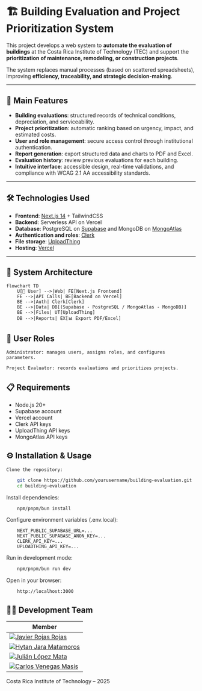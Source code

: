 # 🏗️ Building Evaluation and Project Prioritization System

This project develops a web system to **automate the evaluation of buildings** at the Costa Rica Institute of Technology (TEC) and support the **prioritization of maintenance, remodeling, or construction projects**.  

The system replaces manual processes (based on scattered spreadsheets), improving **efficiency, traceability, and strategic decision-making**.

---

## 🚀 Main Features

- **Building evaluations**: structured records of technical conditions, depreciation, and serviceability.  
- **Project prioritization**: automatic ranking based on urgency, impact, and estimated costs.  
- **User and role management**: secure access control through institutional authentication.  
- **Report generation**: export structured data and charts to PDF and Excel.  
- **Evaluation history**: review previous evaluations for each building.  
- **Intuitive interface**: accessible design, real-time validations, and compliance with WCAG 2.1 AA accessibility standards.  

---

## 🛠️ Technologies Used

- **Frontend**: [Next.js 14](https://nextjs.org/) + TailwindCSS  
- **Backend**: Serverless API on Vercel  
- **Database**: PostgreSQL on [Supabase](https://supabase.com/)  and MongoDB on [MongoAtlas](https://www.mongodb.com/products/platform)
- **Authentication and roles**: [Clerk](https://clerk.com/)  
- **File storage**: [UploadThing](https://uploadthing.com/)  
- **Hosting**: [Vercel](https://vercel.com/)  

---

## 📐 System Architecture

```mermaid
flowchart TD
    U[👤 User] -->|Web| FE[Next.js Frontend]
    FE -->|API Calls| BE[Backend on Vercel]
    BE -->|Auth| Clerk[Clerk]
    BE -->|Data| DB[(Supabase - PostgreSQL / MongoAtlas - MongoDB)]
    BE -->|Files| UT[UploadThing]
    DB -->|Reports| EX[📊 Export PDF/Excel]
```

## 👥 User Roles

    Administrator: manages users, assigns roles, and configures parameters.

    Project Evaluator: records evaluations and prioritizes projects.


## 📋 Requirements
  - Node.js 20+
  - Supabase account
  - Vercel account
  - Clerk API keys
  - UploadThing API keys
  - MongoAtlas API keys

## ⚙️ Installation & Usage
    Clone the repository:
```sh
    git clone https://github.com/yourusername/building-evaluation.git
    cd building-evaluation
```
Install dependencies:
```sh
    npm/pnpm/bun install
```
Configure environment variables (.env.local):
```
    NEXT_PUBLIC_SUPABASE_URL=...
    NEXT_PUBLIC_SUPABASE_ANON_KEY=...
    CLERK_API_KEY=...
    UPLOADTHING_API_KEY=...
```
Run in development mode:
```sh
    npm/pnpm/bun run dev
```
Open in your browser:
```
    http://localhost:3000
```
## 👨‍💻 Development Team

| Member |
|--------|
| [![Javier Rojas Rojas](https://img.shields.io/badge/Javier%20Rojas%20Rojas-181717?style=flat-square&logo=github)](https://github.com/javialroro) |
| [![Hytan Jara Matamoros](https://img.shields.io/badge/Hytan%20Jara%20Matamoros-181717?style=flat-square&logo=github)](https://github.com/HytanJara) |
| [![Julián López Mata](https://img.shields.io/badge/Julián%20López%20Mata-181717?style=flat-square&logo=github)](https://github.com/Julianlopmm) |
| [![Carlos Venegas Masís](https://img.shields.io/badge/Carlos%20Venegas%20Masís-181717?style=flat-square&logo=github)](https://github.com/ScarloVM) |


Costa Rica Institute of Technology – 2025
